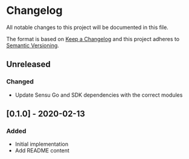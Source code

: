 # Changelog
All notable changes to this project will be documented in this file.

The format is based on [Keep a Changelog](http://keepachangelog.com/en/1.0.0/)
and this project adheres to [Semantic
Versioning](http://semver.org/spec/v2.0.0.html).

## Unreleased

### Changed
- Update Sensu Go and SDK dependencies with the correct modules

## [0.1.0] - 2020-02-13

### Added
- Initial implementation
- Add README content
